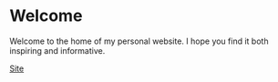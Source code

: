 # Welcome

Welcome to the home of my personal website. I hope you find it both inspiring and informative.

[Site](https://paulgradie.com/)